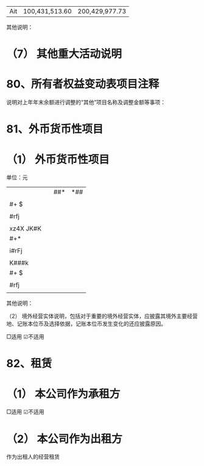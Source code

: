 <table><tr><td>Ait</td><td>100,431,513.60</td><td>200,429,977.73</td></tr></table>

其他说明：

# （7） 其他重大活动说明

# 80、所有者权益变动表项目注释

说明对上年年末余额进行调整的“其他”项目名称及调整金额等事项：

# 81、外币货币性项目

# （1） 外币货币性项目

单位：元  

<table><tr><td></td><td></td><td>##*</td><td>*##</td></tr><tr><td></td><td></td><td></td><td></td></tr><tr><td>#+ $</td><td></td><td></td><td></td></tr><tr><td></td><td></td><td></td><td></td></tr><tr><td>#rfj</td><td></td><td></td><td></td></tr><tr><td></td><td></td><td></td><td></td></tr><tr><td>xz4X JK#K</td><td></td><td></td><td></td></tr><tr><td>#+*</td><td></td><td></td><td></td></tr><tr><td></td><td></td><td></td><td></td></tr><tr><td>i#rFj</td><td></td><td></td><td></td></tr><tr><td></td><td></td><td></td><td></td></tr><tr><td>K###k</td><td></td><td></td><td></td></tr><tr><td>#+ $</td><td></td><td></td><td></td></tr><tr><td></td><td></td><td></td><td></td></tr><tr><td>#rfj</td><td></td><td></td><td></td></tr><tr><td></td><td></td><td></td><td></td></tr></table>

其他说明：

（2） 境外经营实体说明，包括对于重要的境外经营实体，应披露其境外主要经营地、记账本位币及选择依据，记账本位币发生变化的还应披露原因。

□适用 ☑不适用

# 82、租赁

# （1） 本公司作为承租方

□适用 ☑不适用

# （2） 本公司作为出租方

作为出租人的经营租赁